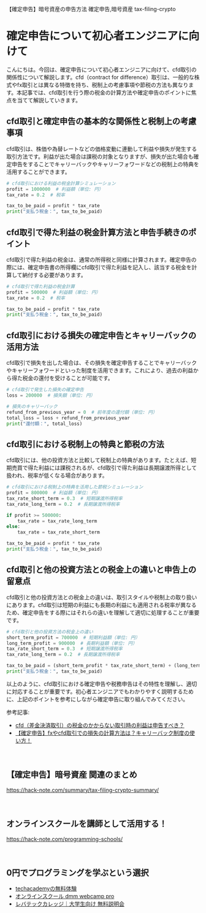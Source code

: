 【確定申告】暗号資産の申告方法
確定申告,暗号資産
tax-filing-crypto

# 確定申告について初心者エンジニアに向けて

こんにちは。今回は、確定申告について初心者エンジニアに向けて、cfd取引の関係性について解説します。cfd（contract for difference）取引は、一般的な株式やfx取引とは異なる特徴を持ち、税制上の考慮事項や節税の方法も異なります。本記事では、cfd取引を行う際の税金の計算方法や確定申告のポイントに焦点を当てて解説していきます。

## cfd取引と確定申告の基本的な関係性と税制上の考慮事項

cfd取引は、株価や為替レートなどの価格変動に連動して利益や損失が発生する取引方法です。利益が出た場合は課税の対象となりますが、損失が出た場合も確定申告をすることでキャリーバックやキャリーフォワードなどの税制上の特典を活用することができます。

```python
# cfd取引における利益の税金計算シミュレーション
profit = 1000000  # 利益額（単位: 円）
tax_rate = 0.2  # 税率

tax_to_be_paid = profit * tax_rate
print("支払う税金：", tax_to_be_paid)
```

## cfd取引で得た利益の税金計算方法と申告手続きのポイント

cfd取引で得た利益の税金は、通常の所得税と同様に計算されます。確定申告の際には、確定申告書の所得欄にcfd取引で得た利益を記入し、該当する税金を計算して納付する必要があります。

```python
# cfd取引で得た利益の税金計算
profit = 500000  # 利益額（単位: 円）
tax_rate = 0.2  # 税率

tax_to_be_paid = profit * tax_rate
print("支払う税金：", tax_to_be_paid)
```

## cfd取引における損失の確定申告とキャリーバックの活用方法

cfd取引で損失を出した場合は、その損失を確定申告することでキャリーバックやキャリーフォワードといった制度を活用できます。これにより、過去の利益から得た税金の還付を受けることが可能です。

```python
# cfd取引で発生した損失の確定申告
loss = 200000  # 損失額（単位: 円）

# 損失のキャリーバック
refund_from_previous_year = 0  # 前年度の還付額（単位: 円）
total_loss = loss + refund_from_previous_year
print("還付額：", total_loss)
```

## cfd取引における税制上の特典と節税の方法

cfd取引には、他の投資方法と比較して税制上の特典があります。たとえば、短期売買で得た利益には課税されるが、cfd取引で得た利益は長期譲渡所得として扱われ、税率が低くなる場合があります。

```python
# cfd取引における税制上の特典を活用した節税シミュレーション
profit = 800000  # 利益額（単位: 円）
tax_rate_short_term = 0.3  # 短期譲渡所得税率
tax_rate_long_term = 0.2  # 長期譲渡所得税率

if profit >= 500000:
    tax_rate = tax_rate_long_term
else:
    tax_rate = tax_rate_short_term

tax_to_be_paid = profit * tax_rate
print("支払う税金：", tax_to_be_paid)
```

## cfd取引と他の投資方法との税金上の違いと申告上の留意点

cfd取引と他の投資方法との税金上の違いは、取引スタイルや税制上の取り扱いにあります。cfd取引は短期の利益にも長期の利益にも適用される税率が異なるため、確定申告をする際にはそれらの違いを理解して適切に処理することが重要です。

```python
# cfd取引と他の投資方法の税金上の違い
short_term_profit = 700000  # 短期利益額（単位: 円）
long_term_profit = 900000  # 長期利益額（単位: 円）
tax_rate_short_term = 0.3  # 短期譲渡所得税率
tax_rate_long_term = 0.2  # 長期譲渡所得税率

tax_to_be_paid = (short_term_profit * tax_rate_short_term) + (long_term_profit * tax_rate_long_term)
print("支払う税金：", tax_to_be_paid)
```

以上のように、cfd取引における確定申告や税務申告はその特性を理解し、適切に対応することが重要です。初心者エンジニアでもわかりやすく説明するために、上記のポイントを参考にしながら確定申告に取り組んでみてください。

参考記事:
- [cfd（差金決済取引）の税金のかからない取引時の利益は申告すべき？](https://www.taxfile.jp/52965.html)
- [【確定申告】fxやcfd取引での損失の計算方法は？キャリーバック制度の使い方！](https://toushin-cafe.com/tax-return/carry-back/)

　

## 【確定申告】暗号資産 関連のまとめ
https://hack-note.com/summary/tax-filing-crypto-summary/

　

## オンラインスクールを講師として活用する！
https://hack-note.com/programming-schools/

　

## 0円でプログラミングを学ぶという選択
- [techacademyの無料体験](//af.moshimo.com/af/c/click?a_id=2612475&amp;p_id=1555&amp;pc_id=2816&amp;pl_id=22706&amp;url=https%3a%2f%2ftechacademy.jp%2fhtmlcss-trial%3futm_source%3dmoshimo%26utm_medium%3daffiliate%26utm_campaign%3dtextad)
- [オンラインスクール dmm webcamp pro](//af.moshimo.com/af/c/click?a_id=2612482&amp;p_id=1363&amp;pc_id=2297&amp;pl_id=39999&amp;guid=on)
- [レバテックカレッジ｜大学生向け 無料説明会](//af.moshimo.com/af/c/click?a_id=4071793&p_id=3198&pc_id=7488&pl_id=41848)

